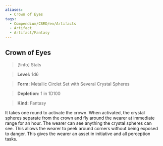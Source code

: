 ```yaml
---
aliases:
  - Crown of Eyes
tags:
  - Compendium/CSRD/en/Artifacts
  - Artifact
  - Artifact/Fantasy
---
```

  
    
## Crown of Eyes    
>[!info] Stats    
> **Level:** 1d6    
> **Form:** Metallic Circlet Set with Several Crystal Spheres    
> **Depletion:** 1 in 1D100    
> **Kind:** Fantasy  
    
It takes one round to activate the crown. When activated, the crystal spheres separate from the crown and fly around the wearer at immediate range for an hour. The wearer can see anything the crystal spheres can see. This allows the wearer to peek around corners without being exposed to danger. This gives the wearer an asset in initiative and all perception tasks.